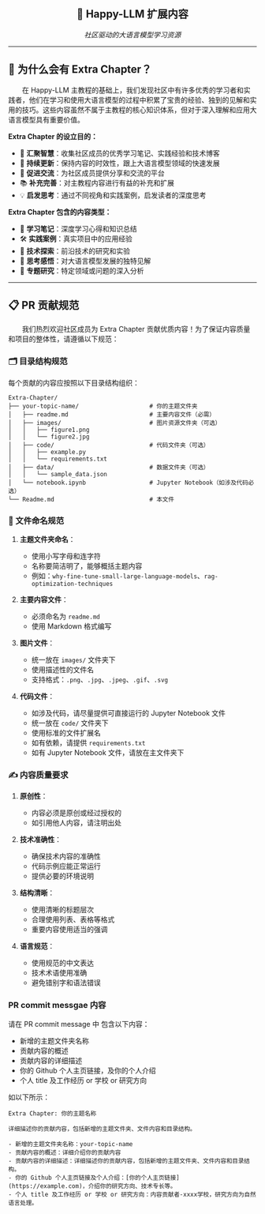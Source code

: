 <div align="center">
  <h2>🚀 Happy-LLM 扩展内容</h2>
  <p><em>社区驱动的大语言模型学习资源</em></p>
</div>

---

## 📖 为什么会有 Extra Chapter？

&emsp;&emsp;在 Happy-LLM 主教程的基础上，我们发现社区中有许多优秀的学习者和实践者，他们在学习和使用大语言模型的过程中积累了宝贵的经验、独到的见解和实用的技巧。这些内容虽然不属于主教程的核心知识体系，但对于深入理解和应用大语言模型具有重要价值。

**Extra Chapter 的设立目的：**

- 🌟 **汇聚智慧**：收集社区成员的优秀学习笔记、实践经验和技术博客
- 🔄 **持续更新**：保持内容的时效性，跟上大语言模型领域的快速发展
- 🤝 **促进交流**：为社区成员提供分享和交流的平台
- 📚 **补充完善**：对主教程内容进行有益的补充和扩展
- 💡 **启发思考**：通过不同视角和实践案例，启发读者的深度思考

**Extra Chapter 包含的内容类型：**

- 📝 **学习笔记**：深度学习心得和知识总结
- 🛠️ **实践案例**：真实项目中的应用经验
- 🔬 **技术探索**：前沿技术的研究和实验
- 💭 **思考感悟**：对大语言模型发展的独特见解
- 🎯 **专题研究**：特定领域或问题的深入分析

---

## 📋 PR 贡献规范

&emsp;&emsp;我们热烈欢迎社区成员为 Extra Chapter 贡献优质内容！为了保证内容质量和项目的整体性，请遵循以下规范：

### 🗂️ 目录结构规范

每个贡献的内容应按照以下目录结构组织：

```
Extra-Chapter/
├── your-topic-name/                    # 你的主题文件夹
│   ├── readme.md                       # 主要内容文件（必需）
│   ├── images/                         # 图片资源文件夹（可选）
│   │   ├── figure1.png
│   │   └── figure2.jpg
│   ├── code/                           # 代码文件夹（可选）
│   │   ├── example.py
│   │   └── requirements.txt
│   ├── data/                           # 数据文件夹（可选）
│   │   └── sample_data.json
│   └── notebook.ipynb                  # Jupyter Notebook（如涉及代码必选）
└── Readme.md                           # 本文件
```

### 📝 文件命名规范

1. **主题文件夹命名**：
   - 使用小写字母和连字符
   - 名称要简洁明了，能够概括主题内容
   - 例如：`why-fine-tune-small-large-language-models`、`rag-optimization-techniques`

2. **主要内容文件**：
   - 必须命名为 `readme.md`
   - 使用 Markdown 格式编写

3. **图片文件**：
   - 统一放在 `images/` 文件夹下
   - 使用描述性的文件名
   - 支持格式：`.png`、`.jpg`、`.jpeg`、`.gif`、`.svg`

4. **代码文件**：
   - 如涉及代码，请尽量提供可直接运行的 Jupyter Notebook 文件
   - 统一放在 `code/` 文件夹下
   - 使用标准的文件扩展名
   - 如有依赖，请提供 `requirements.txt`
   - 如有 Jupyter Notebook 文件，请放在主文件夹下

### ✍️ 内容质量要求

1. **原创性**：
   - 内容必须是原创或经过授权的
   - 如引用他人内容，请注明出处

2. **技术准确性**：
   - 确保技术内容的准确性
   - 代码示例应能正常运行
   - 提供必要的环境说明

3. **结构清晰**：
   - 使用清晰的标题层次
   - 合理使用列表、表格等格式
   - 重要内容使用适当的强调

4. **语言规范**：
   - 使用规范的中文表达
   - 技术术语使用准确
   - 避免错别字和语法错误

### PR commit messgae 内容

请在 PR commit message 中 包含以下内容：

- 新增的主题文件夹名称
- 贡献内容的概述
- 贡献内容的详细描述
- 你的 Github 个人主页链接，及你的个人介绍
- 个人 title 及工作经历 or 学校 or 研究方向

如以下所示：

```
Extra Chapter: 你的主题名称

详细描述你的贡献内容，包括新增的主题文件夹、文件内容和目录结构。

- 新增的主题文件夹名称：your-topic-name
- 贡献内容的概述：详细介绍你的贡献内容
- 贡献内容的详细描述：详细描述你的贡献内容，包括新增的主题文件夹、文件内容和目录结构。
- 你的 Github 个人主页链接及个人介绍：[你的个人主页链接](https://example.com)，介绍你的研究方向、技术专长等。
- 个人 title 及工作经历 or 学校 or 研究方向：内容贡献者-xxxx学校，研究方向为自然语言处理。
```
